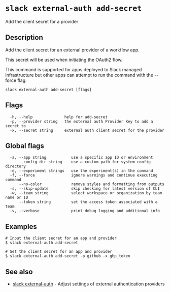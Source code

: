 # `slack external-auth add-secret`

Add the client secret for a provider

## Description

Add the client secret for an external provider of a workflow app.

This secret will be used when initiating the OAuth2 flow.

This command is supported for apps deployed to Slack managed infrastructure but
other apps can attempt to run the command with the --force flag.

```
slack external-auth add-secret [flags]
```

## Flags

```
  -h, --help              help for add-secret
  -p, --provider string   the external auth Provider Key to add a secret to
  -x, --secret string     external auth client secret for the provider
```

## Global flags

```
  -a, --app string           use a specific app ID or environment
      --config-dir string    use a custom path for system config directory
  -e, --experiment strings   use the experiment(s) in the command
  -f, --force                ignore warnings and continue executing command
      --no-color             remove styles and formatting from outputs
  -s, --skip-update          skip checking for latest version of CLI
  -w, --team string          select workspace or organization by team name or ID
      --token string         set the access token associated with a team
  -v, --verbose              print debug logging and additional info
```

## Examples

```
# Input the client secret for an app and provider
$ slack external-auth add-secret

# Set the client secret for an app and provider
$ slack external-auth add-secret -p github -x ghp_token
```

## See also

* [slack external-auth](slack_external-auth)	 - Adjust settings of external authentication providers

